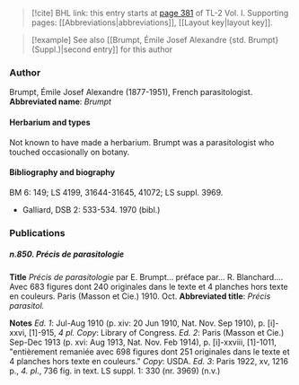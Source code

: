 > [!cite] BHL link: this entry starts at [page 381](https://www.biodiversitylibrary.org/page/33120512) of TL-2 Vol. I.
> Supporting pages: [[Abbreviations|abbreviations]], [[Layout key|layout key]].

> [!example] See also [[Brumpt, Émile Josef Alexandre {std. Brumpt} (Suppl.)|second entry]] for this author

### Author

Brumpt, Émile Josef Alexandre (1877-1951), French parasitologist. 
**Abbreviated name**: *Brumpt*

#### Herbarium and types

Not known to have made a herbarium. Brumpt was a parasitologist who touched occasionally on botany.

#### Bibliography and biography

BM 6: 149; LS 4199, 31644-31645, 41072; LS suppl. 3969.
- Galliard, DSB 2: 533-534. 1970 (bibl.)

### Publications

##### n.850. Précis de parasitologie

**Title**
*Précis de parasitologie* par E. Brumpt... préface par... R. Blanchard.... Avec 683 figures dont 240 originales dans le texte et 4 planches hors texte en couleurs. Paris (Masson et Cie.) 1910. Oct.
**Abbreviated title**: *Précis parasitol.*

**Notes**
*Ed. 1*: Jul-Aug 1910 (p. xiv: 20 Jun 1910, Nat. Nov. Sep 1910), p. \[i\]-xxvi, \[1\]-915, *4 pl. Copy*: Library of Congress.
*Ed. 2*: Paris (Masson et Cie.) Sep-Dec 1913 (p. xvi: Aug 1913, Nat. Nov. Feb 1914), p. \[i\]-xxviii, \[1\]-1011, "entièrement remaniée avec 698 figures dont 251 originales dans le texte et 4 planches hors texte en couleurs." *Copy*: USDA.
*Ed. 3*: Paris 1922, xv, 1216 p., *4. pl*., 736 fig. in text. LS suppl. 1: 330 (nr. 3969) (n.v.)

